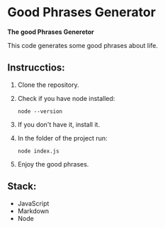 # Good Phrases Generator

 **The good Phrases Generetor**
 
   This code generates some good phrases about life.

 ## Instrucctios: 
 1. Clone the repository.
 2. Check if you have node installed:

        node --version

 3. If you don't have it, install it.
 4. In the folder of the project run:

        node index.js

 5. Enjoy the good phrases.

 ## Stack:
   + JavaScript
   + Markdown
   + Node